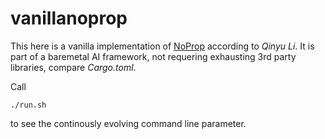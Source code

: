 # vanillanoprop

This here is a vanilla implementation of [NoProp](https://arxiv.org/html/2503.24322v2) according to *Qinyu Li*.
It is part of a baremetal AI framework, not requering exhausting 3rd party libraries, compare *Cargo.toml*. 

Call 
```
./run.sh
```
to see the continously evolving command line parameter. 
